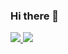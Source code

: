 ### Hi there 👋

<a href="https://blog.naver.com/lio97" target="_blank">
  <img src="https://img.shields.io/badge/Blog-000?style=social&logo=naver&logoColor=03C75A"/>
</a>

<a href="[https://blog.naver.com/lio97](https://www.instagram.com/so0yeon__?igsh=MXY1ZTBoemg4NW1mNA%3D%3D&utm_source=qr)" target="_blank">
  <img src="https://img.shields.io/badge/Instagram-000?style=social&logo=instagram&logoColor=E4405F"/>
</a>
